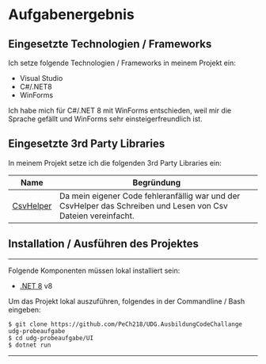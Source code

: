 # Aufgabenergebnis

## Eingesetzte Technologien / Frameworks

Ich setze folgende Technologien / Frameworks in meinem Projekt ein:

- Visual Studio 
- C#/.NET8
- WinForms

Ich habe mich für C#/.NET 8 mit WinForms entschieden, weil mir die Sprache gefällt und WinForms sehr einsteigerfreundlich ist.

## Eingesetzte 3rd Party Libraries

In meinem Projekt setze ich die folgenden 3rd Party Libraries ein:

Name | Begründung
--- | ---
[CsvHelper](https://joshclose.github.io/CsvHelper/) | Da mein eigener Code fehleranfällig war und der CsvHelper das Schreiben und Lesen von Csv Dateien vereinfacht.


## Installation / Ausführen des Projektes

---

Folgende Komponenten müssen lokal installiert sein:

- [.NET 8](https://dotnet.microsoft.com/downloas) v8


Um das Projekt lokal auszuführen, folgendes in der Commandline / Bash eingeben:

```console
$ git clone https://github.com/PeCh218/UDG.AusbildungCodeChallange udg-probeaufgabe
$ cd udg-probeaufgabe/UI
$ dotnet run
```
---

